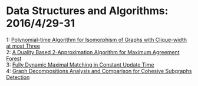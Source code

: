 # Data Structures and Algorithms: 2016/4/29-31  
1: [Polynomial-time Algorithm for Isomorphism of Graphs with Clique-width at  most Three](https://doi.org/10.48550/arXiv.1506.01695)  
2: [A Duality Based 2-Approximation Algorithm for Maximum Agreement Forest](https://doi.org/10.48550/arXiv.1511.06000)  
3: [Fully Dynamic Maximal Matching in Constant Update Time](https://doi.org/10.48550/arXiv.1604.08491)  
4: [Graph Decompositions Analysis and Comparison for Cohesive Subgraphs  Detection](https://doi.org/10.48550/arXiv.1604.08507)  